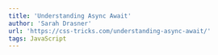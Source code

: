 ```yaml
---
title: 'Understanding Async Await'
author: 'Sarah Drasner'
url: 'https://css-tricks.com/understanding-async-await/'
tags: JavaScript
---
```

